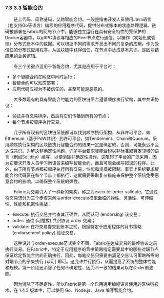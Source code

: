 ### 7.3.3.3 智能合约
&emsp;&emsp;链上代码，简称链码，又称智能合约。一般是指由开发人员使用Java语言（也支持Go等语言）编写的应用程序代码，提供分布式账本的状态处理逻辑。链码被部署在Fabric的网络节点中，能够独立运行在具有安全特性的受保护的Docker容器中，以gRPC协议与相应的Peer节点进行通信，以操作（初始化或管理）分布式账本中的数据。可以根据不同的需求开发出不同的复杂的应用。作为受信任的分布式应用程序，从区块链中获得信任，在节点中达成基本共识。是区块链应用的业务逻辑。

&emsp;&emsp;有三个关键点适用于智能合约，尤其是应用于平台时：

* 多个智能合约在网络中同时运行；
* 智能合约可以动态部署；
* 应用代码应视为不被信任的，甚至可能是恶意的。

&emsp;&emsp;大多数现有的具有智能合约能力的区块链平台遵循顺序执行架构，其中共识协议：

* 验证并将交易排序，然后将它们传播到所有的节点；
* 每个节点按顺序执行交易。

&emsp;&emsp;几乎所有现有的区块链系统都可以找到顺序执行架构，从非许可平台，如Ethereum（基于PoW共识）到许可平台，如Tendermint、Chain和Quorum。采用顺序执行架构的区块链执行智能合约的结果一定是确定的，否则，可能永远不会达成共识。为解决非确定性问题，许多平台要求智能合约以非标准或特定领域的语言（例如Solidity）编写，以便消除非确定性操作。这阻碍了平台的广泛采用，因为它要求开发人员学习新语言来编写智能合约，而且可能会编写错误的程序。此外，由于所有节点都按顺序执行所有交易，性能和规模被限制。事实上系统要求智能合约代码要在每个节点上都执行，这就需要采取复杂措施来保护整个系统免受恶意合约的影响，以确保整个系统的弹性。

&emsp;&emsp;Fabric为交易引入了一种新的架构，称之为execute-order-validate。它通过将交易流分为三个步骤来解决order-execute模型面临的弹性、灵活性、可伸缩性、性能和机密性挑战：

* execute: 执行交易并检查其正确性，从而认可 (endorsing) 该交易；
* order: 通过 (可插拔) 共识协议 order 交易；
* validate: 在将交易提交到账本之前，根据特定于应用程序的背书策略 (endorsement policy) 验证交易。

&emsp;&emsp;这种设计与order-execute范式完全不同，Fabric在达成交易的最终协议之前执行交易。在Fabric中，特定于应用程序的背书策略指定需要其中的哪些对端节点保证给定智能合约的正确执行。因此，每笔交易只需要由满足交易认可策略所需的对端节点的子集执行 (认可) 即可。这允许并行执行，从而提高了系统的整体性能和规模。第一阶段还消除了任何不确定性，因为不一致的结果可以在Order前滤除。

&emsp;&emsp;因为消除了不确定性，所以Fabric是第一个启用通用编程语言使用的区块链技术。在 1.4.3 版本中，可以使用 Go、Node.js、Java 编写智能合约。
